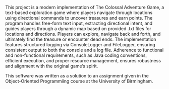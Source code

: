 This project is a modern implementation of The Colossal Adventure Game, a text-based exploration game where players navigate through locations using directional commands to uncover treasures and earn points. The program handles free-form text input, extracting directional intent, and guides players through a dynamic map based on provided .txt files for locations and directions. Players can explore, navigate back and forth, and ultimately find the treasure or encounter dead ends. The implementation features structured logging via ConsoleLogger and FileLogger, ensuring consistent output to both the console and a log file. Adherence to functional and non-functional requirements, such as Java coding conventions, efficient execution, and proper resource management, ensures robustness and alignment with the original game’s spirit.  

This software was written as a solution to an assignment given in the Object-Oriented Programmiing course at the University of Birmingham. 
